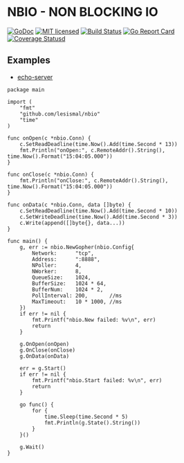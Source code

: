 # NBIO - NON BLOCKING IO

[![GoDoc][1]][2] [![MIT licensed][3]][4] [![Build Status][5]][6] [![Go Report Card][7]][8] [![Coverage Statusd][9]][10]

[1]: https://godoc.org/github.com/lesismal/nbio?status.svg
[2]: https://godoc.org/github.com/lesismal/nbio
[3]: https://img.shields.io/badge/license-MIT-blue.svg
[4]: LICENSE
[5]: https://travis-ci.org/lesismal/nbio.svg?branch=master
[6]: https://travis-ci.org/lesismal/nbio
[7]: https://goreportcard.com/badge/github.com/lesismal/nbio
[8]: https://goreportcard.com/report/github.com/lesismal/nbio
[9]: https://codecov.io/gh/lesismal/nbio/branch/master/graph/badge.svg
[10]: https://codecov.io/gh/lesismal/nbio

## Examples

- [echo-server](https://github.com/lesismal/nbio/blob/master/examples/echo/server.go)

```golang
package main

import (
	"fmt"
	"github.com/lesismal/nbio"
	"time"
)

func onOpen(c *nbio.Conn) {
	c.SetReadDeadline(time.Now().Add(time.Second * 13))
	fmt.Println("onOpen:", c.RemoteAddr().String(), time.Now().Format("15:04:05.000"))
}

func onClose(c *nbio.Conn) {
	fmt.Println("onClose:", c.RemoteAddr().String(), time.Now().Format("15:04:05.000"))
}

func onData(c *nbio.Conn, data []byte) {
	c.SetReadDeadline(time.Now().Add(time.Second * 10))
	c.SetWriteDeadline(time.Now().Add(time.Second * 3))
	c.Write(append([]byte{}, data...))
}

func main() {
	g, err := nbio.NewGopher(nbio.Config{
		Network:      "tcp",
		Address:      ":8888",
		NPoller:      4,
		NWorker:      8,
		QueueSize:    1024,
		BufferSize:   1024 * 64,
		BufferNum:    1024 * 2,
		PollInterval: 200,       //ms
		MaxTimeout:   10 * 1000, //ms
	})
	if err != nil {
		fmt.Printf("nbio.New failed: %v\n", err)
		return
	}

	g.OnOpen(onOpen)
	g.OnClose(onClose)
	g.OnData(onData)

	err = g.Start()
	if err != nil {
		fmt.Printf("nbio.Start failed: %v\n", err)
		return
	}

	go func() {
		for {
			time.Sleep(time.Second * 5)
			fmt.Println(g.State().String())
		}
	}()

	g.Wait()
}
```
